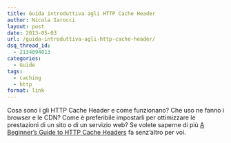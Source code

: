 ```yaml
---
title: Guida introduttiva agli HTTP Cache Header
author: Nicola Iarocci
layout: post
date: 2013-05-03
url: /guida-introduttiva-agli-http-cache-header/
dsq_thread_id:
  - 2134094013
categories:
  - Guide
tags:
  - caching
  - http
format: link
---
```

Cosa sono i gli HTTP Cache Header e come funzionano? Che uso ne fanno i browser e le CDN? Come è preferibile impostarli per ottimizzare le prestazioni di un sito o di un servizio web? Se volete saperne di più <a title="A Beginner's Guide to HTTP Cache Headers" href="http://www.mobify.com/blog/beginners-guide-to-http-cache-headers/" target="_blank">A Beginner&#8217;s Guide to HTTP Cache Headers</a> fa senz&#8217;altro per voi.
